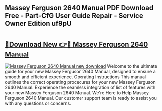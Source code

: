 ## Massey Ferguson 2640 Manual PDF Download Free - Part-CfG User Guide Repair - Service Owner Edition uf9pU

# <h2><a href="http://bc91229.oget.top/?id=Massey+Ferguson+2640+Manual">🔗Download New 👉🔴 Massey Ferguson 2640 Manual</a></h2>

[![Massey Ferguson 2640 Manual new download](https://i.imgur.com/5g1atiW.png)](http://bc91229.oget.top/?id=Massey+Ferguson+2640+Manual)
Welcome to the ultimate guide for your new Massey Ferguson 2640 Manual, designed to ensure a smooth and efficient experience. Operating Instructions This manual outlines the correct operating procedures for your new Massey Ferguson 2640 Manual. Experience the seamless integration of list of features with your new Massey Ferguson 2640 Manual. We're Here to Help Massey Ferguson 2640 Manual. Our customer support team is ready to assist you with any questions or concerns.

